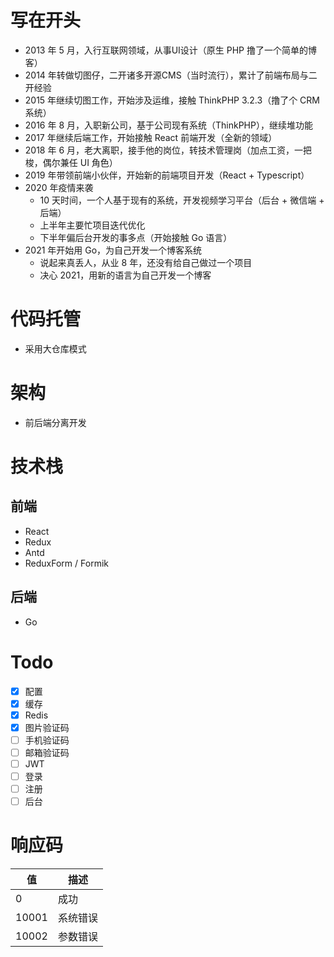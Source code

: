 # 写在开头
- 2013 年 5 月，入行互联网领域，从事UI设计（原生 PHP 撸了一个简单的博客）
- 2014 年转做切图仔，二开诸多开源CMS（当时流行），累计了前端布局与二开经验
- 2015 年继续切图工作，开始涉及运维，接触 ThinkPHP 3.2.3（撸了个 CRM 系统）
- 2016 年 8 月，入职新公司，基于公司现有系统（ThinkPHP），继续堆功能
- 2017 年继续后端工作，开始接触 React 前端开发（全新的领域）
- 2018 年 6 月，老大离职，接手他的岗位，转技术管理岗（加点工资，一把梭，偶尔兼任 UI 角色）
- 2019 年带领前端小伙伴，开始新的前端项目开发（React + Typescript）
- 2020 年疫情来袭
  - 10 天时间，一个人基于现有的系统，开发视频学习平台（后台 + 微信端 + 后端）
  - 上半年主要忙项目迭代优化
  - 下半年偏后台开发的事多点（开始接触 Go 语言）
- 2021 年开始用 Go，为自己开发一个博客系统
  - 说起来真丢人，从业 8 年，还没有给自己做过一个项目
  - 决心 2021，用新的语言为自己开发一个博客

# 代码托管
- 采用大仓库模式

# 架构
- 前后端分离开发

# 技术栈
## 前端
- React
- Redux
- Antd
- ReduxForm / Formik

## 后端
- Go

# Todo
- [x] 配置
- [x] 缓存
- [x] Redis
- [x] 图片验证码
- [ ] 手机验证码
- [ ] 邮箱验证码
- [ ] JWT
- [ ] 登录
- [ ] 注册
- [ ] 后台

# 响应码

值 | 描述
---|---
0 | 成功
10001 | 系统错误
10002 | 参数错误